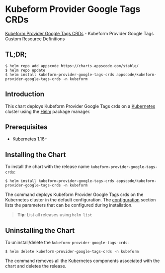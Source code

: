 # Kubeform Provider Google Tags CRDs

[Kubeform Provider Google Tags CRDs](https://github.com/kubeform) - Kubeform Provider Google Tags Custom Resource Definitions

## TL;DR;

```console
$ helm repo add appscode https://charts.appscode.com/stable/
$ helm repo update
$ helm install kubeform-provider-google-tags-crds appscode/kubeform-provider-google-tags-crds -n kubeform
```

## Introduction

This chart deploys Kubeform Provider Google Tags crds on a [Kubernetes](http://kubernetes.io) cluster using the [Helm](https://helm.sh) package manager.

## Prerequisites

- Kubernetes 1.16+

## Installing the Chart

To install the chart with the release name `kubeform-provider-google-tags-crds`:

```console
$ helm install kubeform-provider-google-tags-crds appscode/kubeform-provider-google-tags-crds -n kubeform
```

The command deploys Kubeform Provider Google Tags crds on the Kubernetes cluster in the default configuration. The [configuration](#configuration) section lists the parameters that can be configured during installation.

> **Tip**: List all releases using `helm list`

## Uninstalling the Chart

To uninstall/delete the `kubeform-provider-google-tags-crds`:

```console
$ helm delete kubeform-provider-google-tags-crds -n kubeform
```

The command removes all the Kubernetes components associated with the chart and deletes the release.


